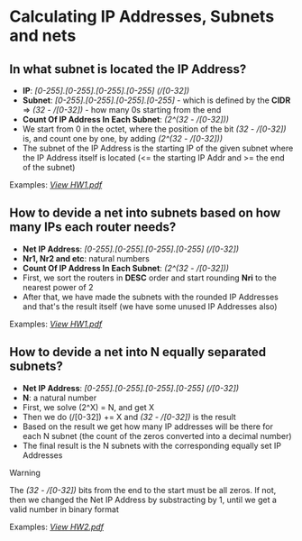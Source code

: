 # Calculating IP Addresses, Subnets and nets


In what subnet is located the IP Address?
-

- **IP**: *[0-255].[0-255].[0-255].[0-255] (/[0-32])*
- **Subnet**: *[0-255].[0-255].[0-255].[0-255]* - which is defined by the **CIDR** => *(32 - /[0-32])* - how many 0s starting from the end
- **Count Of IP Address In Each Subnet**: *(2^(32 - /[0-32]))*
- We start from 0 in the octet, where the position of the bit *(32 - /[0-32])* is, and count one by one, by adding *(2^(32 - /[0-32]))*
- The subnet of the IP Address is the starting IP of the given subnet where the IP Address itself is located (<= the starting IP Addr and >= the end of the subnet)

Examples: [*View HW1.pdf*](https://github.com/Deirror/FMI/blob/main/CN/Solving%20IP%20Addresses/Homeworks/HW1.pdf)

How to devide a net into subnets based on how many IPs each router needs?
-

- **Net IP Address**: *[0-255].[0-255].[0-255].[0-255] (/[0-32])*
- **Nr1, Nr2 and etc**: natural numbers
- **Count Of IP Address In Each Subnet**: *(2^(32 - /[0-32]))*
- First, we sort the routers in **DESC** order and start rounding **Nri** to the nearest power of 2
- After that, we have made the subnets with the rounded IP Addresses and that's the result itself (we have some unused IP Addresses also)

Examples: [*View HW1.pdf*](https://github.com/Deirror/FMI/blob/main/CN/Solving%20IP%20Addresses/Homeworks/HW1.pdf)

How to devide a net into N equally separated subnets?
-

- **Net IP Address**: *[0-255].[0-255].[0-255].[0-255] (/[0-32])*
- **N**: a natural number
- First, we solve (2^X) = N, and get X
- Then we do (/[0-32]) += X and *(32 - /[0-32])* is the result
- Based on the result we get how many IP addresses will be there for each N subnet (the count of the zeros converted into a decimal number)
- The final result is the N subnets with the corresponding equally set IP Addresses

> [!WARNING]
> The *(32 - /[0-32])* bits from the end to the start must be all zeros.
> If not, then we changed the Net IP Address by substracting by 1, until we get a valid number in binary format 

Examples: [*View HW2.pdf*](https://github.com/Deirror/FMI/blob/main/CN/Solving%20IP%20Addresses/Homeworks/HW2.pdf)
